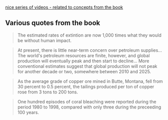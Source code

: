 [nice series of videos - related to concepts from the book](http://www.thwink.org/sustain/videos/DuelingLoops/01_Overview/Video.html)

## Various quotes from the book

> The estimated rates of extintion are now 1,000 times
> what they would be without human impact.

<div></div>

> At present, there is little near-term concern over petroleum
> supplies... The world's petroleum resources are finite, however,
> and global production will eventually peak and then start to
> decline... More conventional estimates suggest that global
> production will not peak for another decade or two, somewhere
> between 2010 and 2025.

<div></div>

> As the average grade of copper ore mined in Butte, Montana, fell
> from 30 percent to 0.5 percent, the tailings produced per ton
> of copper rose from 3 tons to 200 tons.

<div></div>

> One hundred episodes of coral bleaching were reported during the
> period 1980 to 1998, compared with only three during the preceeding
> 100 years.

